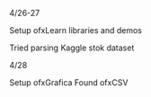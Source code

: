 4/26-27

Setup ofxLearn libraries and demos

Tried parsing Kaggle stok dataset

4/28

Setup ofxGrafica
Found ofxCSV
